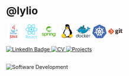 <h1>@lylio</h1>

<div>
  <img src="https://github.com/devicons/devicon/blob/master/icons/java/java-original-wordmark.svg" title="Java" alt="Java" width="40" height="40"/>&nbsp;
  <img src="https://github.com/devicons/devicon/blob/master/icons/react/react-original-wordmark.svg" title="React" alt="React" width="40" height="40"/>&nbsp;
  <img src="https://github.com/devicons/devicon/blob/master/icons/spring/spring-original-wordmark.svg" title="Spring" alt="Spring" width="40" height="40"/>&nbsp;
   <img src="https://github.com/devicons/devicon/blob/master/icons/linux/linux-original.svg" title="Linux" **alt="Linux" width="40" height="40"/>
   <img src="https://github.com/devicons/devicon/blob/master/icons/docker/docker-original-wordmark.svg" title="Docker" **alt="Docker" width="40" height="40"/>
   <img src="https://github.com/devicons/devicon/blob/master/icons/kubernetes/kubernetes-plain.svg" title="Kubernetes" **alt="Kubernetes" width="40" height="40"/>
  <img src="https://github.com/devicons/devicon/blob/master/icons/git/git-original-wordmark.svg" title="Git" **alt="Git" width="40" height="40"/>
</div>

<br />

<div id="badges">
  <a href="https://www.linkedin.com/in/lylechristine/">
    <img src="https://img.shields.io/badge/LinkedIn-blue?style=for-the-badge&logo=linkedin&logoColor=white" alt="LinkedIn Badge"/>
  </a>
  <a href="https://cv.lyle.app">
    <img src="https://img.shields.io/badge/CV-green?style=for-the-badge&logo=hackthebox&logoColor=blue" alt="CV"/>
  </a>
  <a href="https://cv.lyle.app/projects">
    <img src="https://img.shields.io/badge/Projects-blue?style=for-the-badge&logo=coveralls&logoColor=yellow" alt="Projects"/>
  </a>
</div>
<br />

![Software Development](https://blog.planview.com/wp-content/uploads/2020/01/Top-6-Software-Development-Methodologies.jpg)
